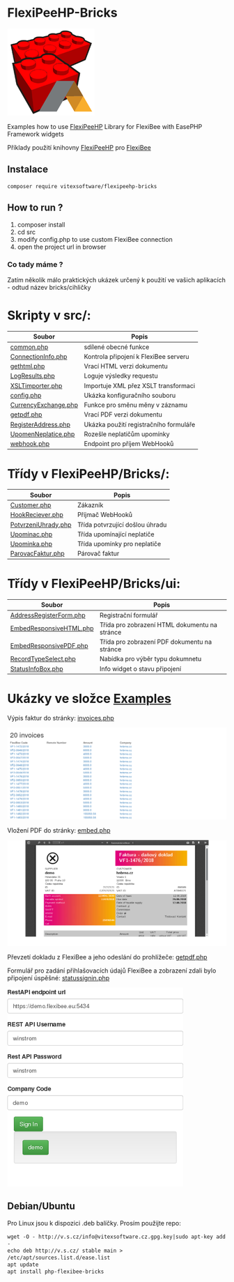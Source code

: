 # FlexiPeeHP-Bricks
![Project Logo](https://raw.githubusercontent.com/VitexSoftware/FlexiPeeHP-Bricks/master/project-logo.png "Project Logo")

Examples how to use [FlexiPeeHP](https://github.com/Spoje-NET/FlexiPeeHP) Library for FlexiBee with EasePHP Framework widgets

Příklady použití knihovny [FlexiPeeHP](https://github.com/Spoje-NET/FlexiPeeHP) pro [FlexiBee](https://flexibee.eu/)


Instalace
----------

    composer require vitexsoftware/flexipeehp-bricks




How to run ?
------------

1) composer install
2) cd src
3) modify config.php to use custom FlexiBee connection
4) open the project url in browser


### Co tady máme ?

Zatím několik málo praktických ukázek určený k použití ve vašich aplikacích - odtud název bricks/cihličky

# Skripty v src/:

| Soubor                                                        | Popis                                 |
| ------------------------------------------------------------- | --------------------------------------|
| [common.php](src/common.php)                                  | sdílené obecné funkce
| [ConnectionInfo.php](src/ConnectionInfo.php)                  | Kontrola připojení k FlexiBee serveru   
| [gethtml.php](src/gethtml.php)                                | Vrací HTML verzi dokumentu 
| [LogResults.php](src/LogResults.php)                          | Loguje výsledky requestu      
| [XSLTimporter.php](src/XSLTimporter.php)                      | Importuje XML přez XSLT transformaci
| [config.php](src/config.php)                                  | Ukázka konfiguračního souboru 
| [CurrencyExchange.php](src/CurrencyExchange.php)              | Funkce pro směnu měny v záznamu 
| [getpdf.php](src/getpdf.php)                                  | Vrací PDF verzi dokumentu  
| [RegisterAddress.php](src/RegisterAddress.php)                | Ukázka použití registračního formuláře
| [UpomenNeplatice.php](src/UpomenNeplatice.php)                | Rozešle neplatičům upomínky
| [webhook.php](src/RegisterAddress.php)                        | Endpoint pro příjem WebHooků

# Třídy v FlexiPeeHP/Bricks/:

| Soubor                                                        | Popis                                 |
| ------------------------------------------------------------- | --------------------------------------|
| [Customer.php](FlexiPeeHP/Bricks/Customer.php)| Zákazník
| [HookReciever.php](FlexiPeeHP/Bricks/HookReciever.php)| Příjmač WebHooků
| [PotvrzeniUhrady.php](FlexiPeeHP/Bricks/HookReciever.php)| Třída potvrzující došlou úhradu
| [Upominac.php](FlexiPeeHP/Bricks/HookReciever.php)| Třída upomínající neplatiče
| [Upominka.php](FlexiPeeHP/Bricks/Upominka.php)| Třída upomínky pro neplatiče
| [ParovacFaktur.php](FlexiPeeHP/Bricks/ParovacFaktur.php)| Párovač faktur

# Třídy v FlexiPeeHP/Bricks/ui:

| Soubor                                                        | Popis                                 |
| ------------------------------------------------------------- | --------------------------------------|
| [AddressRegisterForm.php](FlexiPeeHP/Bricks/ui/AddressRegisterForm.php)| Registrační formulář
| [EmbedResponsiveHTML.php](FlexiPeeHP/Bricks/ui/EmbedResponsiveHTML.php)| Třída pro zobrazení HTML dokumentu na stránce 
| [EmbedResponsivePDF.php](FlexiPeeHP/Bricks/ui/EmbedResponsivePDF.php)  | Třída pro zobrazení PDF dokumentu na stránce 
| [RecordTypeSelect.php](FlexiPeeHP/Bricks/ui/RecordTypeSelect.php)      | Nabídka pro výběr typu dokumnetu 
| [StatusInfoBox.php](FlexiPeeHP/Bricks/ui/StatusInfoBox.php)            | Info widget o stavu připojení


Ukázky ve složce [Examples](Examples)
=====================================

Výpis faktur do stránky: [invoices.php](Examples/invoices.php)

![Výpis](https://raw.githubusercontent.com/VitexSoftware/FlexiPeeHP-Bricks/master/Examples/invoices.png)

Vložení PDF do stránky: [embed.php](Examples/embed.php)

![Vložení](https://raw.githubusercontent.com/VitexSoftware/FlexiPeeHP-Bricks/master/Examples/embed.png)

Převzetí dokladu z FlexiBee a jeho odeslání do prohlížeče: [getpdf.php](Examples/getpdf.php)

Formulář pro zadání přihlašovacích údajů FlexiBee a zobrazení zdali bylo připojení úspěšné: [statussignin.php](Examples/statussignin.php)

![Test Připojení](https://raw.githubusercontent.com/VitexSoftware/FlexiPeeHP-Bricks/master/Examples/statussignin.png)


Debian/Ubuntu
-------------

Pro Linux jsou k dispozici .deb balíčky. Prosím použijte repo:

    wget -O - http://v.s.cz/info@vitexsoftware.cz.gpg.key|sudo apt-key add -
    echo deb http://v.s.cz/ stable main > /etc/apt/sources.list.d/ease.list
    apt update
    apt install php-flexibee-bricks
